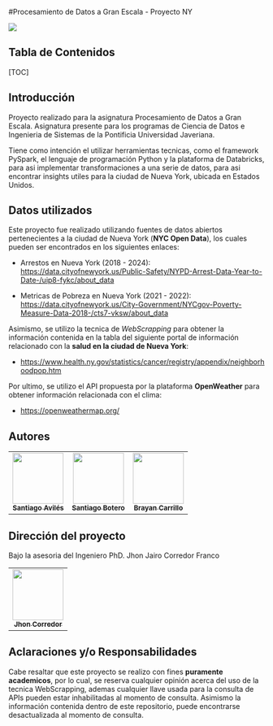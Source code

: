 #Procesamiento de Datos a Gran Escala - Proyecto NY

![](https://upload.wikimedia.org/wikipedia/commons/thumb/6/6c/Javeriana.svg/1200px-Javeriana.svg.png)

## Tabla de Contenidos

[TOC]

## Introducción

Proyecto realizado para la asignatura Procesamiento de Datos a Gran Escala. Asignatura presente para los programas de Ciencia de Datos e Ingenieria de Sistemas de la Pontificia Universidad Javeriana. 

Tiene como intención el utilizar herramientas tecnicas, como el framework PySpark, el lenguaje de programación Python y la plataforma de Databricks, para asi implementar transformaciones a una serie de datos, para asi encontrar insights utiles para la ciudad de Nueva York, ubicada en Estados Unidos.

## Datos utilizados

Este proyecto fue realizado utilizando fuentes de datos abiertos pertenecientes a la ciudad de Nueva York (**NYC Open Data**), los cuales pueden ser encontrados en los siguientes enlaces: 

- Arrestos en Nueva York (2018 - 2024): https://data.cityofnewyork.us/Public-Safety/NYPD-Arrest-Data-Year-to-Date-/uip8-fykc/about_data

- Metricas de Pobreza en Nueva York (2021 - 2022): https://data.cityofnewyork.us/City-Government/NYCgov-Poverty-Measure-Data-2018-/cts7-vksw/about_data

Asimismo, se utilizo la tecnica de *WebScrapping* para obtener la información contenida en la tabla del siguiente portal de información relacionado con la **salud en la ciudad de Nueva York**:

- https://www.health.ny.gov/statistics/cancer/registry/appendix/neighborhoodpop.htm

Por ultimo, se utilizo el API propuesta por la plataforma **OpenWeather** para obtener información relacionada con el clima: 

- https://openweathermap.org/

## Autores
<table>
  <tr>
<td align="center"><a href="https://github.com/Aviles17"><img src="https://avatars.githubusercontent.com/u/110882455?v=4" width="100px;" alt=""/><br /><sub><b>Santiago Avilés</b></sub></a><br /></td>
<td align="center"><a href="https://github.com/SBoteroP"><img src="https://avatars.githubusercontent.com/u/68749776?s=400&u=985d505e9c62f2f7fa7d08a46e406a451995b5a4&v=4" width="100px;" alt=""/><br /><sub><b>Santiago Botero</b></sub></a><br /></td>
<td align="center"><a href="https://github.com/Raaiinn"><img src="https://avatars.githubusercontent.com/u/73810142?v=4" width="100px;" alt=""/><br /><sub><b>Brayan Carrillo</b></sub></a><br /></td>
  </tr>
</table>

## Dirección del proyecto 
Bajo la asesoria del Ingeniero PhD. Jhon Jairo Corredor Franco
<table>
  <tr>
<td align="center"><a href="https://github.com/corredor-john"><img src="https://avatars.githubusercontent.com/u/82288780?v=4" width="100px;" alt=""/><br /><sub><b>Jhon Corredor</b></sub></a><br /></td>
  </tr>
</table>


## Aclaraciones y/o Responsabilidades

Cabe resaltar que este proyecto se realizo con fines **puramente academicos**, por lo cual, se reserva cualquier opinión acerca del uso de la tecnica WebScrapping, ademas cualquier llave usada para la  consulta de APIs  pueden estar inhabilitadas al momento de consulta. Asimismo la información contenida dentro de este repositorio, puede encontrarse desactualizada al momento de consulta.
